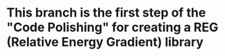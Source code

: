 # This branch is the first step of the "Code Polishing" for creating a REG (Relative Energy Gradient) library
